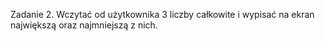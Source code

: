 Zadanie 2. Wczytać od użytkownika 3 liczby całkowite i wypisać na ekran największą oraz najmniejszą z nich.